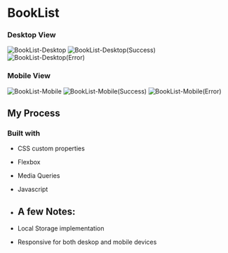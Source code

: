 # BookList
### Desktop View
![BookList-Desktop](https://github.com/Liberator-I/BookList/assets/25612068/a3a4a76a-979a-45b7-8d3c-65d35405fdc0)
![BookList-Desktop(Success)](https://github.com/Liberator-I/BookList/assets/25612068/14eab83f-2811-4733-8531-3dd390cd433e)
![BookList-Desktop(Error)](https://github.com/Liberator-I/BookList/assets/25612068/6abe2d6b-4c04-4631-ab87-10019b18060b)

### Mobile View
![BookList-Mobile](https://github.com/Liberator-I/BookList/assets/25612068/e7e4e219-f466-4cba-abaa-77ee6323c839)
![BookList-Mobile(Success)](https://github.com/Liberator-I/BookList/assets/25612068/451f69b3-391c-4a17-9e53-3f40cfc7efd4)
![BookList-Mobile(Error)](https://github.com/Liberator-I/BookList/assets/25612068/c5f98f32-fb36-43bd-960c-b52ce487c671)

## My Process

### Built with
- CSS custom properties
- Flexbox
- Media Queries
- Javascript

- ## A few Notes:
- Local Storage implementation
- Responsive for both deskop and mobile devices
